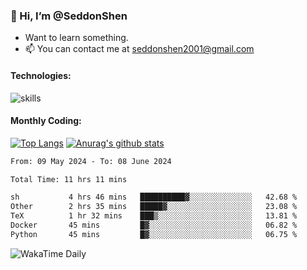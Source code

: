 ### 👋 Hi, I’m @SeddonShen
- Want to learn something.
- 📫 You can contact me at seddonshen2001@gmail.com

#### Technologies:

![skills](https://skillicons.dev/icons?i=scala,js,html,css,bootstrap,jquery,c,cpp,cloudflare,django,docker,flask,git,github,githubactions,linux,latex,mysql,nodejs,ps,php,pr,py,raspberrypi,redis,unreal,v,vscode,vue,bash)

#### Monthly Coding:
[![Top Langs](https://github-readme-stats.vercel.app/api/top-langs?username=seddonshen&show_icons=true&locale=en&layout=compact&hide=html&langs_count=8)](https://github.com/SeddonShen/)
[![Anurag's github stats](https://github-readme-stats.vercel.app/api?username=SeddonShen&count_private=true&show_icons=true)](https://github.com/anuraghazra/github-readme-stats)
<!--START_SECTION:waka-->

```txt
From: 09 May 2024 - To: 08 June 2024

Total Time: 11 hrs 11 mins

sh           4 hrs 46 mins   ██████████▓░░░░░░░░░░░░░░   42.68 %
Other        2 hrs 35 mins   █████▓░░░░░░░░░░░░░░░░░░░   23.08 %
TeX          1 hr 32 mins    ███▒░░░░░░░░░░░░░░░░░░░░░   13.81 %
Docker       45 mins         █▓░░░░░░░░░░░░░░░░░░░░░░░   06.82 %
Python       45 mins         █▓░░░░░░░░░░░░░░░░░░░░░░░   06.75 %
```

<!--END_SECTION:waka-->

![WakaTime Daily](https://wakatime.com/share/@seddon2001/61a7e342-5f12-4fea-bf92-1fac161e97d6.svg)
<!---
SeddonShen/SeddonShen is a ✨ special ✨ repository because its `README.md` (this file) appears on your GitHub profile.
You can click the Preview link to take a look at your changes.
--->
